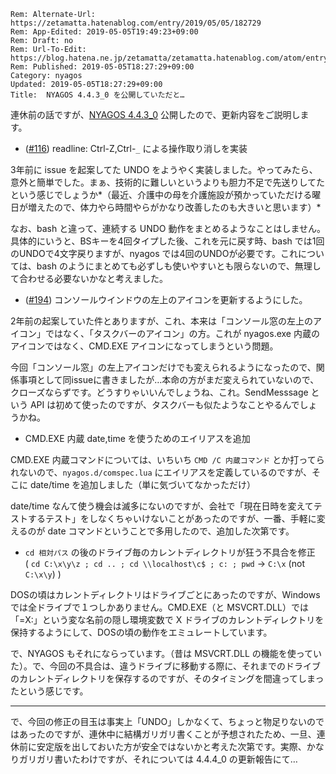 ```header
Rem: Alternate-Url: https://zetamatta.hatenablog.com/entry/2019/05/05/182729
Rem: App-Edited: 2019-05-05T19:49:23+09:00
Rem: Draft: no
Rem: Url-To-Edit: https://blog.hatena.ne.jp/zetamatta/zetamatta.hatenablog.com/atom/entry/17680117127113880643
Rem: Published: 2019-05-05T18:27:29+09:00
Category: nyagos
Updated: 2019-05-05T18:27:29+09:00
Title:  NYAGOS 4.4.3_0 を公開していただと…
```
連休前の話ですが、[NYAGOS 4.4.3_0](https://github.com/zetamatta/nyagos/releases/tag/4.4.3_0) 公開したので、更新内容をご説明します。

* ([#116](https://github.com/zetamatta/nyagos/issues/116)) readline: Ctrl-Z,Ctrl-`_` による操作取り消しを実装

3年前に issue を起案してた UNDO をようやく実装しました。やってみたら、意外と簡単でした。まぁ、技術的に難しいというよりも胆力不足で先送りしてたという感じでしょうか*（最近、介護中の母を介護施設が預かっていただける曜日が増えたので、体力やら時間やらがかなり改善したのも大きいと思います）*

なお、bash と違って、連続する UNDO 動作をまとめるようなことはしません。具体的にいうと、BSキーを4回タイプした後、これを元に戻す時、bash では1回のUNDOで4文字戻りますが、nyagos では4回のUNDOが必要です。これについては、bash のようにまとめても必ずしも使いやすいとも限らないので、無理して合わせる必要ないかなと考えました。

* ([#194](https://github.com/zetamatta/nyagos/issues/194)) コンソールウインドウの左上のアイコンを更新するようにした。

2年前の起案していた件とありますが、これ、本来は「コンソール窓の左上のアイコン」ではなく、「タスクバーのアイコン」の方。これが nyagos.exe 内蔵のアイコンではなく、CMD.EXE アイコンになってしまうという問題。

今回「コンソール窓」の左上アイコンだけでも変えられるようになったので、関係事項として同issueに書きましたが…本命の方がまだ変えられていないので、クローズならずです。どうすりゃいいんでしょうね、これ。SendMesssage という API は初めて使ったのですが、タスクバーも似たようなことやるんでしょうかね。

* CMD.EXE 内蔵 date,time を使うためのエイリアスを追加

CMD.EXE 内蔵コマンドについては、いちいち `CMD /C 内蔵コマンド` とか打ってられないので、`nyagos.d/comspec.lua` にエイリアスを定義しているのですが、そこに date/time を追加しました（単に気づいてなかっただけ）

date/time なんて使う機会は滅多にないのですが、会社で「現在日時を変えてテストするテスト」をしなくちゃいけないことがあったのですが、一番、手軽に変えるのが date コマンドということで多用したので、追加した次第です。

* `cd 相対パス` の後のドライブ毎のカレントディレクトリが狂う不具合を修正  
  ( `cd C:\x\y\z ; cd .. ; cd \\localhost\c$ ; c: ; pwd` -> `C:\x` (not `C:\x\y`) )

DOSの頃はカレントディレクトリはドライブごとにあったのですが、Windows では全ドライブで１つしかありません。CMD.EXE（と MSVCRT.DLL）では「=X:」という変な名前の隠し環境変数で X ドライブのカレントディレクトリを保持するようにして、DOSの頃の動作をエミュレートしています。

で、NYAGOS もそれにならっています。（昔は MSVCRT.DLL の機能を使っていた）。で、今回の不具合は、違うドライブに移動する際に、それまでのドライブのカレントディレクトリを保存するのですが、そのタイミングを間違ってしまったという感じです。

----

で、今回の修正の目玉は事実上「UNDO」しかなくて、ちょっと物足りないのではあったのですが、連休中に結構ガリガリ書くことが予想されたため、一旦、連休前に安定版を出しておいた方が安全ではないかと考えた次第です。実際、かなりガリガリ書いたわけですが、それについては 4.4.4_0 の更新報告にて…
